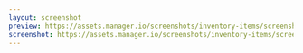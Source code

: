 ```yaml
---
layout: screenshot
preview: https://assets.manager.io/screenshots/inventory-items/screenshot-small.png
screenshot: https://assets.manager.io/screenshots/inventory-items/screenshot-large.png
---
```

